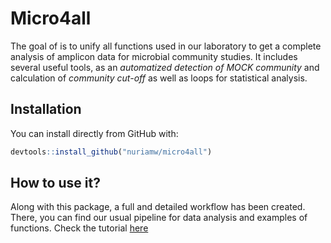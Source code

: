 
<!-- README.md is generated from README.Rmd. Please edit that file -->

# Micro4all

<!-- badges: start -->
<!-- badges: end -->

The goal of is to unify all functions used in our laboratory to get a
complete analysis of amplicon data for microbial community studies. It
includes several useful tools, as an *automatized detection of MOCK
community* and calculation of *community cut-off* as well as loops for
statistical analysis.

## Installation

You can install directly from GitHub with:

``` r
devtools::install_github("nuriamw/micro4all")
```

## How to use it?

Along with this package, a full and detailed workflow has been created.
There, you can find our usual pipeline for data analysis and examples of
functions. Check the tutorial
[here](https://nuriamw.github.io/micro4all/tutorial/package_workflow.html)
